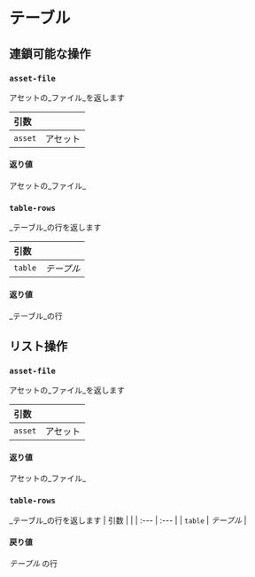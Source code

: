 # テーブル

## 連鎖可能な操作
<h3 id="asset-file"><code>asset-file</code></h3>

アセットの_ファイル_を返します

| 引数 |  |
| :--- | :--- |
| `asset` | アセット |

#### 返り値
アセットの_ファイル_

<h3 id="table-rows"><code>table-rows</code></h3>

_テーブル_の行を返します

| 引数 |  |
| :--- | :--- |
| `table` | _テーブル_ |

#### 返り値
_テーブル_の行


## リスト操作
<h3 id="asset-file"><code>asset-file</code></h3>

アセットの_ファイル_を返します

| 引数 |  |
| :--- | :--- |
| `asset` | アセット |

#### 返り値
アセットの_ファイル_

<h3 id="table-rows"><code>table-rows</code></h3>

_テーブル_の行を返します
| 引数 |  |
| :--- | :--- |
| `table` | _テーブル_ |

#### 戻り値
_テーブル_ の行